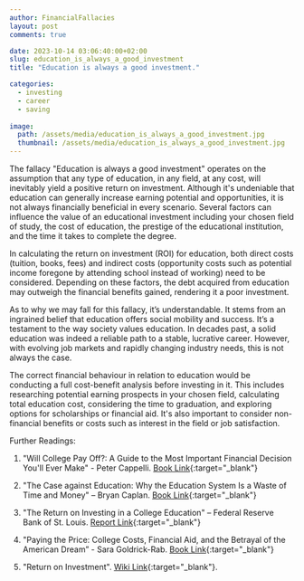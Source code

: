```yaml
---
author: FinancialFallacies
layout: post
comments: true

date: 2023-10-14 03:06:40:00+02:00  
slug: education_is_always_a_good_investment
title: "Education is always a good investment."

categories:
  - investing
  - career
  - saving
  
image:
  path: /assets/media/education_is_always_a_good_investment.jpg
  thumbnail: /assets/media/education_is_always_a_good_investment.jpg
---
```


The fallacy "Education is always a good investment" operates on the assumption that any type of education, in any field, at any cost, will inevitably yield a positive return on investment. Although it's undeniable that education can generally increase earning potential and opportunities, it is not always financially beneficial in every scenario. Several factors can influence the value of an educational investment including your chosen field of study, the cost of education, the prestige of the educational institution, and the time it takes to complete the degree.

In calculating the return on investment (ROI) for education, both direct costs (tuition, books, fees) and indirect costs (opportunity costs such as potential income foregone by attending school instead of working) need to be considered. Depending on these factors, the debt acquired from education may outweigh the financial benefits gained, rendering it a poor investment.

As to why we may fall for this fallacy, it’s understandable. It stems from an ingrained belief that education offers social mobility and success. It’s a testament to the way society values education. In decades past, a solid education was indeed a reliable path to a stable, lucrative career. However, with evolving job markets and rapidly changing industry needs, this is not always the case.

The correct financial behaviour in relation to education would be conducting a full cost-benefit analysis before investing in it. This includes researching potential earning prospects in your chosen field, calculating total education cost, considering the time to graduation, and exploring options for scholarships or financial aid. It's also important to consider non-financial benefits or costs such as interest in the field or job satisfaction.

Further Readings:
1. "Will College Pay Off?: A Guide to the Most Important Financial Decision You'll Ever Make" - Peter Cappelli. [Book Link](https://music.amazon.com/es-cl/podcasts/1145ebdf-dc85-4939-a6e5-1636548aa19c/what's-brewing-cccsfaaa){:target="_blank"}

2. "The Case against Education: Why the Education System Is a Waste of Time and Money" – Bryan Caplan. [Book Link](https://www.amazon.com/Case-against-Education-System-Waste/dp/0691174652/ref=nosim?tag=financialfall-20){:target="_blank"}

3. "The Return on Investing in a College Education" – Federal Reserve Bank of St. Louis. [Report Link](https://www.stlouisfed.org/publications/regional-economist/2023/mar/return-investing-college-education){:target="_blank"}

4. "Paying the Price: College Costs, Financial Aid, and the Betrayal of the American Dream” - Sara Goldrick-Rab. [Book Link](https://www.amazon.com/Paying-Price-Financial-Betrayal-American/dp/022640434X/ref=nosim?tag=financialfall-20){:target="_blank"}

5. "Return on Investment". [Wiki Link](https://en.wikipedia.org/wiki/Return_on_investment){:target="_blank"}.
